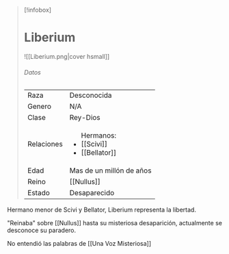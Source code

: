 > [!infobox]
> # Liberium
> ![[Liberium.png|cover hsmall]]
> ###### Datos
> |||
> | ---- | ---- |
> | Raza | Desconocida |
> | Genero | N/A |
> | Clase | Rey-Dios |
> |Relaciones|<ul>Hermanos: <li>[[Scivi]]</li><li>[[Bellator]]</li></ul>|
> |Edad| Mas de un millón de años|
> |Reino| [[Nullus]]|
> |Estado| Desaparecido|

Hermano menor de Scivi y Bellator, Liberium representa la libertad.

"Reinaba" sobre [[Nullus]] hasta su misteriosa desaparición, actualmente se desconoce su paradero.

No entendió las palabras de [[Una Voz Misteriosa]]
